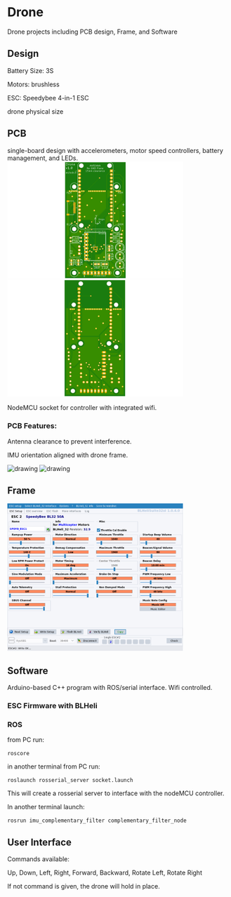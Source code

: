 # Drone
Drone projects including PCB design, Frame, and Software

## Design

Battery Size: 3S

Motors: brushless

ESC: Speedybee 4-in-1 ESC

drone physical size


## PCB
single-board design with accelerometers, motor speed controllers, battery management, and LEDs.
<img src="https://github.com/estods3/Drone/blob/main/HW/pcb/drone_controller_top.png" alt="drawing" width="400"/>
<img src="https://github.com/estods3/Drone/blob/main/HW/pcb/drone_controller_bottom.png" alt="drawing" width="400"/>

NodeMCU socket for controller with integrated wifi.

### PCB Features:
Antenna clearance to prevent interference.

IMU orientation aligned with drone frame.

<img src="https://user-images.githubusercontent.com/13946498/227780319-d5eada6b-10d0-42fe-b5f7-ef49a47baa42.png" alt="drawing" width="400"/>  <img src="https://user-images.githubusercontent.com/13946498/228086294-8e9f67d7-536d-4cf0-87ef-0eea5961e807.png" alt="drawing" width="400"/>


## Frame
<img src="https://github.com/estods3/Drone/blob/main/BLHeliSuite32xlESC%20Setup.png" alt="drawing" width="400"/>



## Software
Arduino-based C++ program with ROS/serial interface. Wifi controlled.

### ESC Firmware with BLHeli

### ROS
from PC run:

```
roscore
```

in another terminal from PC run:

```
roslaunch rosserial_server socket.launch

```

This will create a rosserial server to interface with the nodeMCU controller.

In another terminal launch:

```
rosrun imu_complementary_filter complementary_filter_node
```

## User Interface

Commands available:

Up, Down, Left, Right, Forward, Backward, Rotate Left, Rotate Right

If not command is given, the drone will hold in place.
